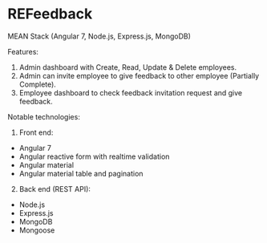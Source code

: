 # REFeedback
MEAN Stack (Angular 7, Node.js, Express.js, MongoDB)

Features:
1. Admin dashboard with Create, Read, Update & Delete employees.
2. Admin can invite employee to give feedback to other employee (Partially Complete).
3. Employee dashboard to check feedback invitation request and give feedback.

Notable technologies: 
1. Front end: 
  - Angular 7
  - Angular reactive form with realtime validation
  - Angular material
  - Angular material table and pagination
2. Back end (REST API):
  - Node.js
  - Express.js
  - MongoDB
  - Mongoose
